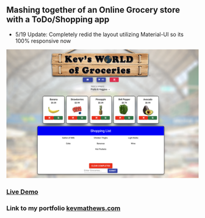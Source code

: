 ## Mashing together of an Online Grocery store with a ToDo/Shopping app

- 5/19 Update: Completely redid the layout utilizing Material-UI so its 100% responsive now

<img src='./public/img/screen1.png' />

### [Live Demo](https://groceries.kevmathews.com/)

### Link to my portfolio [kevmathews.com](https://kevmathews.com/) 
